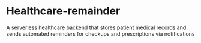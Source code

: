 # Healthcare-remainder
A serverless healthcare backend that stores patient medical records and sends automated reminders for checkups and prescriptions via notifications
